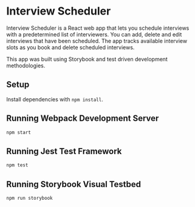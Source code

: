 # Interview Scheduler

Interview Scheduler is a React web app that lets you schedule interviews with a predetermined list of interviewers. You can add, delete and edit interviews that have been scheduled. The app tracks available interview slots as you book and delete scheduled interviews. 

This app was built using Storybook and test driven development methodologies. 

## Setup

Install dependencies with `npm install`.

## Running Webpack Development Server

```sh
npm start
```

## Running Jest Test Framework

```sh
npm test
```

## Running Storybook Visual Testbed

```sh
npm run storybook
```
